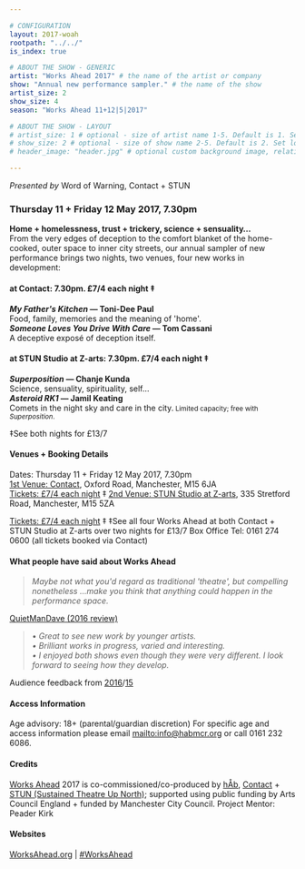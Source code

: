 ```yaml
---

# CONFIGURATION
layout: 2017-woah
rootpath: "../../"
is_index: true

# ABOUT THE SHOW - GENERIC
artist: "Works Ahead 2017" # the name of the artist or company
show: "Annual new performance sampler." # the name of the show
artist_size: 2
show_size: 4
season: "Works Ahead 11+12|5|2017"

# ABOUT THE SHOW - LAYOUT
# artist_size: 1 # optional - size of artist name 1-5. Default is 1. Set longer names to lower values
# show_size: 2 # optional - size of show name 2-5. Default is 2. Set longer names to lower values
# header_image: "header.jpg" # optional custom background image, relative to current page

---
```

*Presented by* Word of Warning, Contact + STUN
         
### Thursday 11 + Friday 12 May 2017, 7.30pm        
**Home + homelessness, trust + trickery, science + sensuality…**        
From the very edges of deception to the comfort blanket of the home-cooked, outer space to inner city streets, our annual sampler of new performance brings two nights, two venues, four new works in development:             
         
#### at Contact: 7.30pm. £7/4 each night ‡        
***My Father's Kitchen* — Toni-Dee Paul**<br>Food, family, memories and the meaning of 'home'.        
***Someone Loves You Drive With Care* — Tom Cassani**<br>A deceptive exposé of deception itself.        
        
#### at STUN Studio at Z-arts: 7.30pm. £7/4 each night ‡        
***Superposition* — Chanje Kunda**<br>Science, sensuality, spirituality, self…        
***Asteroid RK1* — Jamil Keating**<br>Comets in the night sky and care in the city.<small> Limited capacity; free with *Superposition*.</small>         
         
‡See both nights for £13/7

#### Venues + Booking Details        
Dates: Thursday 11 + Friday 12 May 2017, 7.30pm          
<a href="http://contactmcr.com/visit/getting-here" target="_blank">1st Venue: Contact</a>, Oxford Road, Manchester, M15 6JA        
<a href="http://contactmcr.com/whats-on/72092-works-ahead-at-contact/booking" target="_blank">Tickets: £7/4 each night</a> ‡ 
<a href="" target="_blank">2nd Venue: STUN Studio at Z-arts</a>, 335 Stretford Road, Manchester, M15 5ZA         
              
<a href="http://contactmcr.com/whats-on/72292-works-ahead-at-stun-studio/booking" target="_blank">Tickets: £7/4 each night</a> ‡
‡See all four Works Ahead at both Contact + STUN Studio at Z-arts over two nights for £13/7
Box Office Tel: 0161 274 0600 (all tickets booked via Contact)        
        
#### What people have said about Works Ahead        
>*Maybe not what you'd regard as traditional 'theatre', but compelling nonetheless …make you think that anything could happen in the performance space.*         
         
<a href="http://quietmandave.co.uk/2016/06/works-ahead" target="_blank">QuietManDave (2016 review)</a>
        
>• *Great to see new work by younger artists.<br>• Brilliant works in progress, varied and interesting.<br>• I enjoyed both shows even though they were very different. I look forward to seeing how they develop.*          
        
Audience feedback from [2016](/archive/2016-worksahead)/[15](/archive/2015-worksahead)        
          
#### Access Information        
Age advisory: 18+ (parental/guardian discretion) For specific age and access information please email <mailto:info@habmcr.org> or call 0161 232 6086.          
          
#### Credits         
[Works Ahead](/hab/worksahead) 2017 is co-commissioned/co-produced by [hÅb](/hab), <a href="http://contactmcr.com" target="_blank">Contact</a> + <a href="http://stunlive.com" target="_blank">STUN (Sustained Theatre Up North)</a>; supported using public funding by Arts Council England + funded by Manchester City Council. Project Mentor: Peader Kirk        
        
#### Websites         
<a href="http://worksahead.org" target="_blank">WorksAhead.org</a> | <a href="http://twitter.com/hashtag/WorksAhead" target="_blank">#WorksAhead</a>
